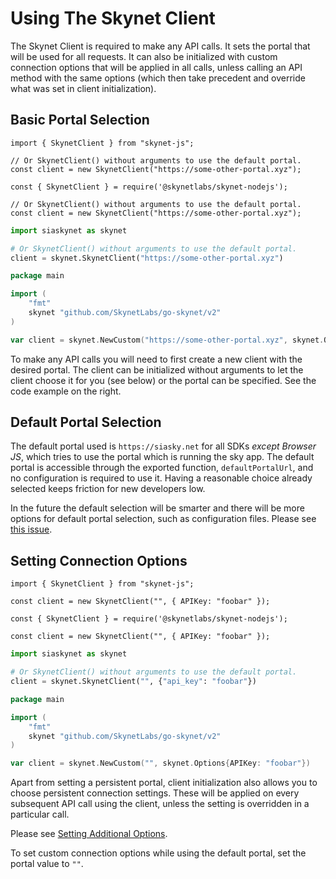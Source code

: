 # Using The Skynet Client

The Skynet Client is required to make any API calls. It sets the portal that
will be used for all requests. It can also be initialized with custom connection
options that will be applied in all calls, unless calling an API method with the
same options (which then take precedent and override what was set in client
initialization).

## Basic Portal Selection

```javascript--browser
import { SkynetClient } from "skynet-js";

// Or SkynetClient() without arguments to use the default portal.
const client = new SkynetClient("https://some-other-portal.xyz");
```

```javascript--node
const { SkynetClient } = require('@skynetlabs/skynet-nodejs');

// Or SkynetClient() without arguments to use the default portal.
const client = new SkynetClient("https://some-other-portal.xyz");
```

```python
import siaskynet as skynet

# Or SkynetClient() without arguments to use the default portal.
client = skynet.SkynetClient("https://some-other-portal.xyz")
```

```go
package main

import (
	"fmt"
	skynet "github.com/SkynetLabs/go-skynet/v2"
)

var client = skynet.NewCustom("https://some-other-portal.xyz", skynet.Options{})
```

To make any API calls you will need to first create a new client with the
desired portal. The client can be initialized without arguments to let the
client choose it for you (see below) or the portal can be specified. See the
code example on the right.

## Default Portal Selection

The default portal used is `https://siasky.net` for all SDKs *except Browser
JS*, which tries to use the portal which is running the sky app. The default
portal is accessible through the exported function, `defaultPortalUrl`, and no
configuration is required to use it. Having a reasonable choice already selected
keeps friction for new developers low.

In the future the default selection will be smarter and there will be more
options for default portal selection, such as configuration files. Please see
[this issue](https://github.com/SkynetLabs/skynet-docs/issues/5).

## Setting Connection Options

```javascript--browser
import { SkynetClient } from "skynet-js";

const client = new SkynetClient("", { APIKey: "foobar" });
```

```javascript--node
const { SkynetClient } = require('@skynetlabs/skynet-nodejs');

const client = new SkynetClient("", { APIKey: "foobar" });
```

```python
import siaskynet as skynet

# Or SkynetClient() without arguments to use the default portal.
client = skynet.SkynetClient("", {"api_key": "foobar"})
```

```go
package main

import (
	"fmt"
	skynet "github.com/SkynetLabs/go-skynet/v2"
)

var client = skynet.NewCustom("", skynet.Options{APIKey: "foobar"})
```

Apart from setting a persistent portal, client initialization also allows you to
choose persistent connection settings. These will be applied on every subsequent
API call using the client, unless the setting is overridden in a particular
call.

Please see [Setting Additional Options](#setting-additional-options).

<aside class="notice">
To set custom connection options while using the default portal, set the portal
value to <code>""</code>.
</aside>
